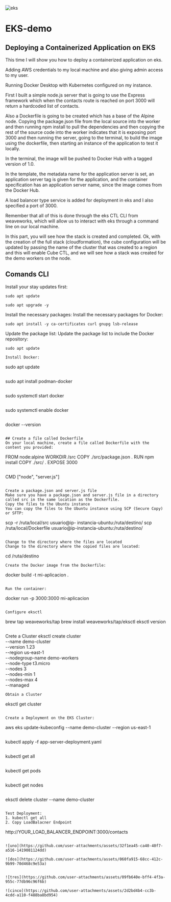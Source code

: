 ![eks](https://github.com/user-attachments/assets/9520e3a8-c969-4a4a-a3b8-e6c0979b1b4b)

# EKS-demo

## Deploying a Containerized Application on EKS

This time I will show you how to deploy a containerized application on eks.

Adding AWS credentials to my local machine and also giving admin access to my user.

Running Docker Desktop with Kubernetes configured on my instance.

First I built a simple node.js server that is going to use the Express framework which when the contacts route is reached on port 3000 will return a hardcoded list of contacts.

Also a Dockerfile is going to be created which has a base of the Alpine node. Copying the package.json file from the local source into the worker and then running npm install to pull the dependencies and then copying the rest of the source code into the worker indicates that it is exposing port 3000 and then running the server, going to the terminal, to build the image using the dockerfile, then starting an instance of the application to test it locally.

In the terminal, the image will be pushed to Docker Hub with a tagged version of 1.0.

In the template, the metadata name for the application server is set, an application server tag is given for the application, and the container specification has an application server name, since the image comes from the Docker Hub.

A load balancer type service is added for deployment in eks and I also specified a port of 3000.

Remember that all of this is done through the eks CTL CLI from weaveworks, which will allow us to interact with eks through a command line on our local machine.

In this part, you will see how the stack is created and completed. Ok, with the creation of the full stack (cloudformation), the cube configuration will be updated by passing the name of the cluster that was created to a region and this will enable Cube CTL, and we will see how a stack was created for the demo workers on the node.

## Comands CLI

Install your stay updates first:
```
sudo apt update
```
```
sudo apt upgrade -y
```

Install the necessary packages: Install the necessary packages for Docker:

```
sudo apt install -y ca-certificates curl gnupg lsb-release
```

Update the package list: Update the package list to include the Docker repository:
```
sudo apt update
```
```
Install Docker:
```
sudo apt update
```
```
sudo apt install podman-docker
```
```
sudo systemctl start docker
```
```
sudo systemctl enable docker
```
```
docker --version
```

## Create a file called Dockerfile
On your local machine, create a file called Dockerfile with the content you provided:
```
FROM node:alpine
WORKDIR /src
COPY ./src/package.json .
RUN npm install
COPY ./src/ .
EXPOSE 3000
```
```
CMD ["node", "server.js"]
```

Create a package.json and server.js file
Make sure you have a package.json and server.js file in a directory called src in the same location as the Dockerfile.
Copy the files to the Ubuntu instance
You can copy the files to the Ubuntu instance using SCP (Secure Copy) or SFTP:

```
scp -r /ruta/local/src usuario@ip- instancia-ubuntu:/ruta/destino/
scp /ruta/local/Dockerfile usuario@ip-instancia-ubuntu:/ruta/destino/
```

Change to the directory where the files are located
Change to the directory where the copied files are located:
```
cd /ruta/destino
```
Create the Docker image from the Dockerfile:
```
docker build -t mi-aplicacion .
```

Run the container:
```
docker run -p 3000:3000 mi-aplicacion
```

Configure eksctl 
```
brew tap weaveworks/tap
brew install weaveworks/tap/eksctl
eksctl version
```
```
Crete a Cluster
 eksctl create cluster \
 --name demo-cluster \
 --version 1.23 \
 --region us-east-1 \
 --nodegroup-name demo-workers \
 --node-type t3.micro \
 --nodes 3 \
 --nodes-min 1 \
 --nodes-max 4 \
 --managed
```
Obtain a Cluster
```
eksctl get cluster
```

Create a Deployment on the EKS Cluster:
```
aws eks update-kubeconfig --name demo-cluster --region us-east-1
```
```
kubectl apply -f app-server-deployment.yaml
```
```
kubectl get all
```
```
kubectl get pods
```
```
kubectl get nodes
```
```
eksctl delete cluster --name demo-cluster
```

Test Deployment:
1. kubectl get all
2. Copy LoadBalacner Endpoint
```
http://YOUR_LOAD_BALANCER_ENDPOINT:3000/contacts
```

![uno](https://github.com/user-attachments/assets/32f1ea45-ca40-40f7-a516-1419081124dd)

![dos](https://github.com/user-attachments/assets/060fa915-68cc-412c-9b99-70d468c9e53a)


![tres](https://github.com/user-attachments/assets/09fb640e-bff4-4f3a-955c-77db96c96f6b)

![cinco](https://github.com/user-attachments/assets/2d2bd4b4-cc3b-4cdd-a110-f488ba8bd954)

